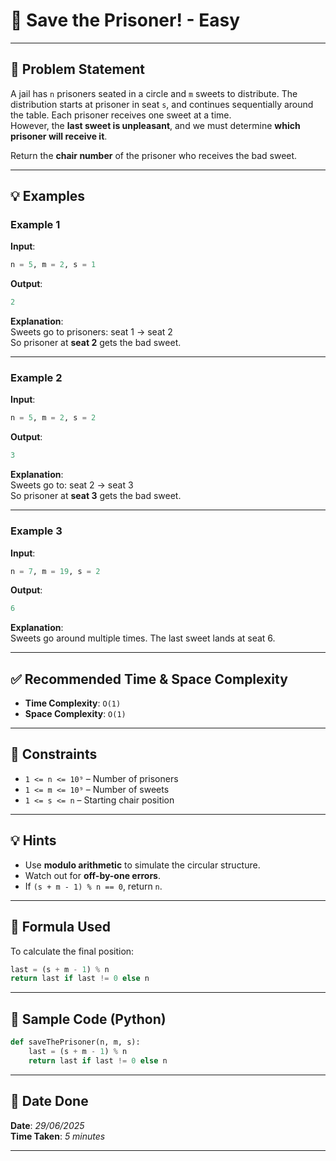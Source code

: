 
# 🧮 Save the Prisoner! - Easy

---

## 📌 Problem Statement

A jail has `n` prisoners seated in a circle and `m` sweets to distribute. The distribution starts at prisoner in seat `s`, and continues sequentially around the table. Each prisoner receives one sweet at a time.  
However, the **last sweet is unpleasant**, and we must determine **which prisoner will receive it**.

Return the **chair number** of the prisoner who receives the bad sweet.

---

## 💡 Examples

### Example 1

**Input**:
```python
n = 5, m = 2, s = 1
```

**Output**:
```python
2
```

**Explanation**:  
Sweets go to prisoners: seat 1 → seat 2  
So prisoner at **seat 2** gets the bad sweet.

---

### Example 2

**Input**:
```python
n = 5, m = 2, s = 2
```

**Output**:
```python
3
```

**Explanation**:  
Sweets go to: seat 2 → seat 3  
So prisoner at **seat 3** gets the bad sweet.

---

### Example 3

**Input**:
```python
n = 7, m = 19, s = 2
```

**Output**:
```python
6
```

**Explanation**:  
Sweets go around multiple times. The last sweet lands at seat 6.

---

## ✅ Recommended Time & Space Complexity

- **Time Complexity**: `O(1)`  
- **Space Complexity**: `O(1)`

---

## 📎 Constraints

- `1 <= n <= 10⁹` – Number of prisoners  
- `1 <= m <= 10⁹` – Number of sweets  
- `1 <= s <= n` – Starting chair position

---

## 💡 Hints

- Use **modulo arithmetic** to simulate the circular structure.
- Watch out for **off-by-one errors**.
- If `(s + m - 1) % n == 0`, return `n`.

---

## 🧠 Formula Used

To calculate the final position:
```python
last = (s + m - 1) % n
return last if last != 0 else n
```

---

## 🧪 Sample Code (Python)

```python
def saveThePrisoner(n, m, s):
    last = (s + m - 1) % n
    return last if last != 0 else n
```

---

## 📅 Date Done

**Date**: *29/06/2025*  
**Time Taken**: *5 minutes*

---

